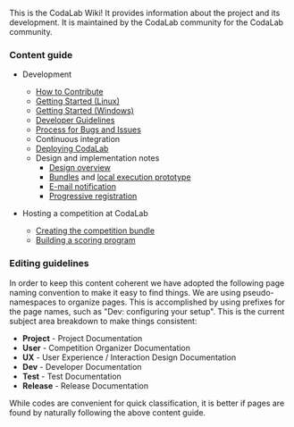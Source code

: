This is the CodaLab Wiki! It provides information about the project and its development. It is maintained by the CodaLab community for the CodaLab community. 

### Content guide

* Development
    * [How to Contribute](https://github.com/codalab/codalab/wiki/Dev:-How-to-Contribute)
    * [Getting Started (Linux)](https://github.com/codalab/codalab/wiki/Dev:-Getting-Started-(Linux))
    * [Getting Started (Windows)](https://github.com/codalab/codalab/wiki/Dev:-Getting-Started-(Windows))
    * [Developer Guidelines](https://github.com/codalab/codalab/wiki/Dev:-Developer-Guidelines)
    * [Process for Bugs and Issues](https://github.com/codalab/codalab/wiki/Dev:-Issue-tracking)
    * Continuous integration
    * [Deploying CodaLab](https://github.com/codalab/codalab/wiki/User:-Deploying-CodaLab)
    * Design and implementation notes
        * [Design overview](https://github.com/codalab/codalab/blob/master/docs/SPECIFICATION.md)
        * [Bundles](https://github.com/codalab/codalab/blob/master/bundles/BUNDLES.md) and [local execution prototype](https://github.com/codalab/codalab/tree/master/bundles)
        * [E-mail notification](https://github.com/codalab/codalab/wiki/E-mail-notifications)
        * [Progressive registration](https://github.com/codalab/codalab/wiki/User:-Progressive-Registration)

* Hosting a competition at CodaLab
    * [Creating the competition bundle](https://github.com/codalab/codalab/wiki/User:-Building-a-Competition-Bundle)
    * [Building a scoring program](https://github.com/codalab/codalab/wiki/User:-Building-a-Scoring-Program-for-a-Competition)


### Editing guidelines

In order to keep this content coherent we have adopted the following page naming convention to make it easy to find things. We are using pseudo-namespaces to organize pages. This is accomplished by using prefixes for the page names, such as "Dev: configuring your setup". This is the current subject area breakdown to make things consistent:

* **Project** - Project Documentation
* **User** - Competition Organizer Documentation
* **UX** - User Experience / Interaction Design Documentation
* **Dev** - Developer Documentation
* **Test** - Test Documentation
* **Release** -  Release Documentation

While codes are convenient for quick classification, it is better if pages are found by naturally following the above content guide.